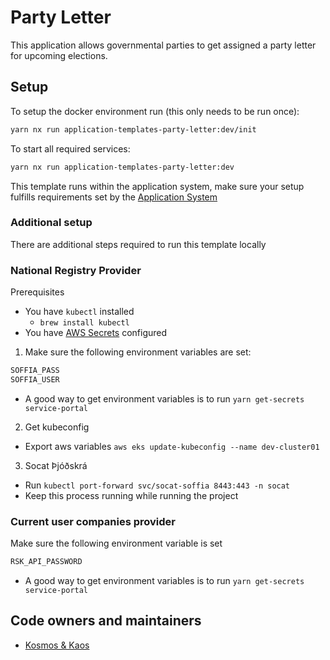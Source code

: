 # Party Letter

This application allows governmental parties to get assigned a party letter for upcoming elections.

## Setup

To setup the docker environment run (this only needs to be run once):

```bash
yarn nx run application-templates-party-letter:dev/init
```

To start all required services:

```bash
yarn nx run application-templates-party-letter:dev
```

This template runs within the application system, make sure your setup fulfills requirements set by the [Application System](https://docs.devland.is/apps/application-system)

### Additional setup

There are additional steps required to run this template locally

### National Registry Provider

Prerequisites

- You have `kubectl` installed
  - `brew install kubectl`
- You have [AWS Secrets](../../../../handbook/repository/aws-secrets.md) configured

1. Make sure the following environment variables are set:

```bash
SOFFIA_PASS
SOFFIA_USER
```

- A good way to get environment variables is to run `yarn get-secrets service-portal`

2. Get kubeconfig

- Export aws variables `aws eks update-kubeconfig --name dev-cluster01`

3. Socat Þjóðskrá

- Run `kubectl port-forward svc/socat-soffia 8443:443 -n socat`
- Keep this process running while running the project

### Current user companies provider

Make sure the following environment variable is set

```bash
RSK_API_PASSWORD
```

- A good way to get environment variables is to run `yarn get-secrets service-portal`

## Code owners and maintainers

- [Kosmos & Kaos](https://github.com/orgs/island-is/teams/kosmos-kaos)
